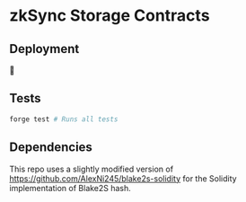# zkSync Storage Contracts

## Deployment
🚧

## Tests
```bash
forge test # Runs all tests
```

## Dependencies
This repo uses a slightly modified version of https://github.com/AlexNi245/blake2s-solidity
for the Solidity implementation of Blake2S hash. 